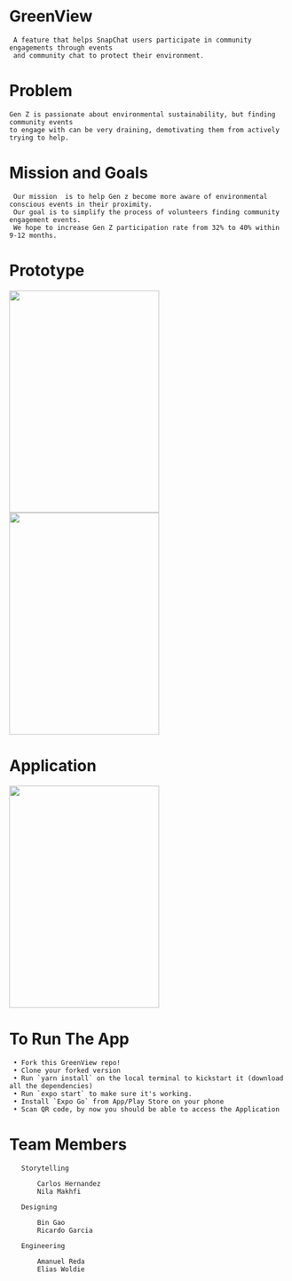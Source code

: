 # GreenView
  
     A feature that helps SnapChat users participate in community engagements through events 
     and community chat to protect their environment.
  
# Problem
    Gen Z is passionate about environmental sustainability, but finding community events
    to engage with can be very draining, demotivating them from actively trying to help. 

# Mission and Goals
     Our mission  is to help Gen z become more aware of environmental conscious events in their proximity. 
     Our goal is to simplify the process of volunteers finding community engagement events.
     We hope to increase Gen Z participation rate from 32% to 40% within 9-12 months.


# Prototype
<div display = "flex" flex-direction = "column">
<img src = "https://user-images.githubusercontent.com/92605110/183267644-10439069-477b-480e-938e-300ca8b4db55.gif" width="270" height="400" />
<img src = "https://user-images.githubusercontent.com/92605110/183267681-b72c09be-2833-401d-b875-5045a6799a79.gif" width="270" height="400" />
</div>

# Application

<img src = "https://user-images.githubusercontent.com/92605110/183267200-201242a4-7ecf-4a92-8df5-449a30d9bf61.gif" width="270" height="400" />

# To Run The App

     • Fork this GreenView repo!
     • Clone your forked version
     • Run `yarn install` on the local terminal to kickstart it (download all the dependencies)
     • Run `expo start` to make sure it's working.
     • Install `Expo Go` from App/Play Store on your phone
     • Scan QR code, by now you should be able to access the Application
     
# Team Members
      
       Storytelling
        
           Carlos Hernandez
           Nila Makhfi
      
       Designing
          
           Bin Gao
           Ricardo Garcia
           
       Engineering 
           
           Amanuel Reda
           Elias Woldie
           
           
     
